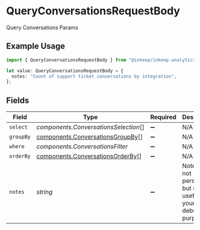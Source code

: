 # QueryConversationsRequestBody

Query Conversations Params

## Example Usage

```typescript
import { QueryConversationsRequestBody } from "@inkeep/inkeep-analytics/models/components";

let value: QueryConversationsRequestBody = {
  notes: "Count of support ticket conversations by integration",
};
```

## Fields

| Field                                                                                | Type                                                                                 | Required                                                                             | Description                                                                          | Example                                                                              |
| ------------------------------------------------------------------------------------ | ------------------------------------------------------------------------------------ | ------------------------------------------------------------------------------------ | ------------------------------------------------------------------------------------ | ------------------------------------------------------------------------------------ |
| `select`                                                                             | *components.ConversationsSelection*[]                                                | :heavy_minus_sign:                                                                   | N/A                                                                                  |                                                                                      |
| `groupBy`                                                                            | [components.ConversationsGroupBy](../../models/components/conversationsgroupby.md)[] | :heavy_minus_sign:                                                                   | N/A                                                                                  |                                                                                      |
| `where`                                                                              | *components.ConversationsFilter*                                                     | :heavy_minus_sign:                                                                   | N/A                                                                                  |                                                                                      |
| `orderBy`                                                                            | [components.ConversationsOrderBy](../../models/components/conversationsorderby.md)[] | :heavy_minus_sign:                                                                   | N/A                                                                                  |                                                                                      |
| `notes`                                                                              | *string*                                                                             | :heavy_minus_sign:                                                                   | Notes are not persisted, but may be useful for your debugging purposes               | Count of support ticket conversations by integration                                 |